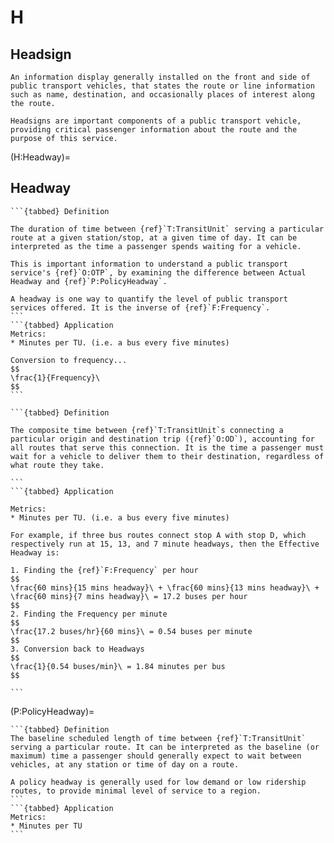 # H

## Headsign

```{tabbed} Definition
An information display generally installed on the front and side of public transport vehicles, that states the route or line information such as name, destination, and occasionally places of interest along the route.

Headsigns are important components of a public transport vehicle, providing critical passenger information about the route and the purpose of this service.
```

(H:Headway)=

## Headway

````{dropdown} Actual Headway
```{tabbed} Definition

The duration of time between {ref}`T:TransitUnit` serving a particular route at a given station/stop, at a given time of day. It can be interpreted as the time a passenger spends waiting for a vehicle.

This is important information to understand a public transport service's {ref}`O:OTP`, by examining the difference between Actual Headway and {ref}`P:PolicyHeadway`.

A headway is one way to quantify the level of public transport services offered. It is the inverse of {ref}`F:Frequency`.
```
```{tabbed} Application
Metrics:
* Minutes per TU. (i.e. a bus every five minutes)

Conversion to frequency...
$$
\frac{1}{Frequency}\
$$
```
````

````{dropdown} Effective Headway
```{tabbed} Definition

The composite time between {ref}`T:TransitUnit`s connecting a particular origin and destination trip ({ref}`O:OD`), accounting for all routes that serve this connection. It is the time a passenger must wait for a vehicle to deliver them to their destination, regardless of what route they take.

```
```{tabbed} Application

Metrics:
* Minutes per TU. (i.e. a bus every five minutes)

For example, if three bus routes connect stop A with stop D, which respectively run at 15, 13, and 7 minute headways, then the Effective Headway is:

1. Finding the {ref}`F:Frequency` per hour
$$
\frac{60 mins}{15 mins headway}\ + \frac{60 mins}{13 mins headway}\ + \frac{60 mins}{7 mins headway}\ = 17.2 buses per hour
$$
2. Finding the Frequency per minute
$$
\frac{17.2 buses/hr}{60 mins}\ = 0.54 buses per minute
$$
3. Conversion back to Headways
$$
\frac{1}{0.54 buses/min}\ = 1.84 minutes per bus
$$

```
````

(P:PolicyHeadway)=

````{dropdown} Policy Headway
```{tabbed} Definition
The baseline scheduled length of time between {ref}`T:TransitUnit` serving a particular route. It can be interpreted as the baseline (or maximum) time a passenger should generally expect to wait between vehicles, at any station or time of day on a route.

A policy headway is generally used for low demand or low ridership routes, to provide minimal level of service to a region.
```
```{tabbed} Application
Metrics:
* Minutes per TU
```
````

